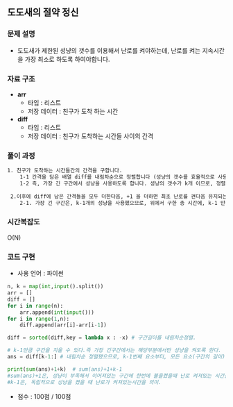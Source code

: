 ## 도도새의 절약 정신

### 문제 설명

- 도도새가 제한된 성냥의 갯수를 이용해서 난로를 켜야하는데, 난로를 켜는 지속시간을 가장 최소로 하도록 하여야합니다.

### 자료 구조

- **arr**
  - 타입 :  리스트
  - 저장 데이터 : 친구가 도착 하는 시간 
- **diff**
  - 타입 : 리스트
  - 저장 데이터 :  친구가 도착하는 시간들 사이의 간격

### 풀이 과정

```txt
1. 친구가 도착하는 시간들간의 간격을 구합니다.
	1-1 간격을 담은 배열 diff를 내림차순으로 정렬합니다 (성냥의 갯수를 효율적으로 사용하기위해)
	1-2 즉, 가장 긴 구간에서 성냥을 사용하도록 합니다. 성냥의 갯수가 k개 이므로, 정렬된 diff에서, k-1개를 지울 수 있습니다.(가장최초에 1개는 필수이므로, 여분의 성냥은 k-1개가 된다)
 
 2.이후에 diff에 남은 간격들을 모두 더한다음, +1 을 더하면 최초 난로를 켠다음 유지되는 총 시간이 구해집니다.(가장 긴구간은 제외하고)
 	2-1. 가장 긴 구간은, k-1개의 성냥을 사용했으므로, 위에서 구한 총 시간에, k-1 만큼의 시간을 더해야합니다.
```



### 시간복잡도

O(N)

### 코드 구현

- 사용 언어 : 파이썬

```python
n, k = map(int,input().split())
arr = []
diff = []
for i in range(n):
	arr.append(int(input()))
for i in range(1,n):
	diff.append(arr[i]-arr[i-1])

diff = sorted(diff,key = lambda x : -x) # 구간길이를 내림차순정렬.

# k-1만큼 구간을 지울 수 있다.즉 가장 긴구간에서는 해당부분에서만 성냥을 켜도록 한다.
ans = diff[k-1:] # 내림차순 정렬됐으므로, k-1번째 요소부터, 모든 요소(구간의 길이)를 더한다.

print(sum(ans)+1+k)  # sum(ans)+1+k-1 
#sum(ans)+1은, 성냥이 부족해서 이어져있는 구간에 한번에 불을켰을때 난로 켜져있는 시간을 의미
#k-1은, 독립적으로 성냥을 켰을 때 난로가 켜져있는시간을 의미.

```

- 점수 : 100점 / 100점